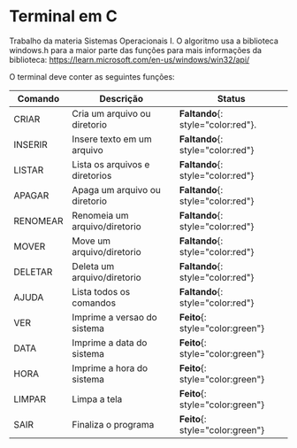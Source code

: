 # Terminal em C

Trabalho da materia Sistemas Operacionais I.
O algoritmo usa a biblioteca windows.h para a maior parte das funções
para mais informações da biblioteca: https://learn.microsoft.com/en-us/windows/win32/api/

O terminal deve conter as seguintes funções:

| Comando  | Descrição                     | Status                           |
| -------- | --------                      |--------                          |
| CRIAR    | Cria um arquivo ou diretorio  |**Faltando**{: style="color:red"}.|
| INSERIR  | Insere texto em um arquivo    |**Faltando**{: style="color:red"} |
| LISTAR   | Lista os arquivos e diretorios|**Faltando**{: style="color:red"} |
| APAGAR   | Apaga um arquivo ou diretorio |**Faltando**{: style="color:red"} |
| RENOMEAR | Renomeia um arquivo/diretorio |**Faltando**{: style="color:red"} |
| MOVER    | Move um arquivo/diretorio     |**Faltando**{: style="color:red"} |
| DELETAR  | Deleta um arquivo/diretorio   |**Faltando**{: style="color:red"} |
| AJUDA    | Lista todos os comandos       |**Faltando**{: style="color:red"} |
| VER      | Imprime a versao do sistema   |**Feito**{: style="color:green"}  |
| DATA     | Imprime a data do sistema     |**Feito**{: style="color:green"}  |
| HORA     | Imprime a hora do sistema     |**Feito**{: style="color:green"}  |
| LIMPAR   | Limpa a tela                  |**Feito**{: style="color:green"}  |
| SAIR     | Finaliza o programa           |**Feito**{: style="color:green"}  |